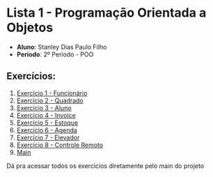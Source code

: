 # Lista 1 - Programação Orientada a Objetos

- **Aluno**: Stanley Dias Paulo Filho
- **Período**: 2º Período - POO

## Exercícios:

1. [Exercício 1 - Funcionário](https://github.com/stanleydiasp/Lista1-POO/blob/main/src/Ex1)
2. [Exercício 2 - Quadrado](https://github.com/stanleydiasp/Lista1-POO/blob/main/src/Ex2)
3. [Exercício 3 - Aluno](https://github.com/stanleydiasp/Lista1-POO/blob/main/src/Ex3)
4. [Exercício 4 - Invoice](https://github.com/stanleydiasp/Lista1-POO/blob/main/src/Ex4)
5. [Exercício 5 - Estoque](https://github.com/stanleydiasp/Lista1-POO/blob/main/src/Ex5)
6. [Exercício 6 - Agenda](https://github.com/stanleydiasp/Lista1-POO/blob/main/src/Ex6)
7. [Exercício 7 - Elevador](https://github.com/stanleydiasp/Lista1-POO/blob/main/src/Ex7)
8. [Exercício 8 - Controle Remoto](https://github.com/stanleydiasp/Lista1-POO/blob/main/src/Ex8)
9. [Main](https://github.com/stanleydiasp/Lista1-POO/blob/main)

Dá pra acessar todos os exercicios diretamente pelo main do projeto

